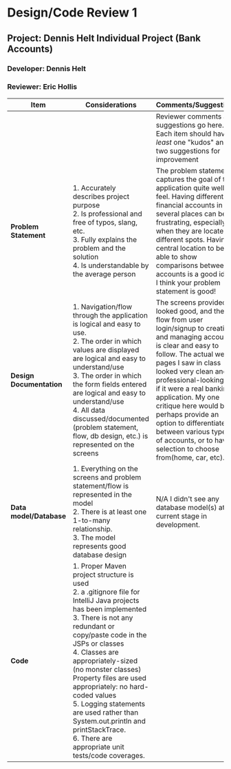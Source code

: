 # Design/Code Review 1

## Project: Dennis Helt Individual Project (Bank Accounts)

### Developer: Dennis Helt

### Reviewer: Eric Hollis

|Item |Considerations| Comments/Suggestions|
|--------|---------|---|
|||Reviewer comments and suggestions go here. Each item should have *at least* one "kudos" and two suggestions for improvement|
|**Problem Statement**|1. Accurately describes project purpose<br> 2. Is professional and free of typos, slang, etc.<br> 3. Fully explains the problem and the solution<br> 4. Is understandable by the average person|The problem statement captures the goal of this application quite well, I feel. Having different financial accounts in several places can be frustrating, especially when they are located in different spots. Having a central location to be able to show comparisons between all accounts is a good idea. I think your problem statement is good! |
|**Design Documentation**|1. Navigation/flow through the application is logical and easy to use. <br>2. The order in which values are displayed are logical and easy to understand/use <br>3. The order in which the form fields entered are logical and easy to understand/use<br>4. All data discussed/documented (problem statement, flow, db design, etc.) is represented on the screens | The screens provided looked good, and the flow from user login/signup to creating and managing accounts is clear and easy to follow. The actual web pages I saw in class looked very clean and professional-looking, as if it were a real banking application. My one critique here would be to perhaps provide an option to differentiate between various types of accounts, or to have a selection to choose from(home, car, etc). |
|**Data model/Database**|1. Everything on the screens and problem statement/flow is represented in the model <br> 2. There is at least one 1-to-many relationship.<br> 3. The model represents good database design <br>| N/A I didn't see any database model(s) at the current stage in development. |
|**Code**|1. Proper Maven project structure is used<br> 2. a .gitignore file for IntelliJ Java projects has been implemented <br> 3. There is not any redundant or copy/paste code in the JSPs or classes<br> 4. Classes are appropriately-sized (no monster classes)<br> Property files are used appropriately: no hard-coded values <br> 5. Logging statements are used rather than System.out.println and printStackTrace.<br> 6. There are appropriate unit tests/code coverages.  
  












